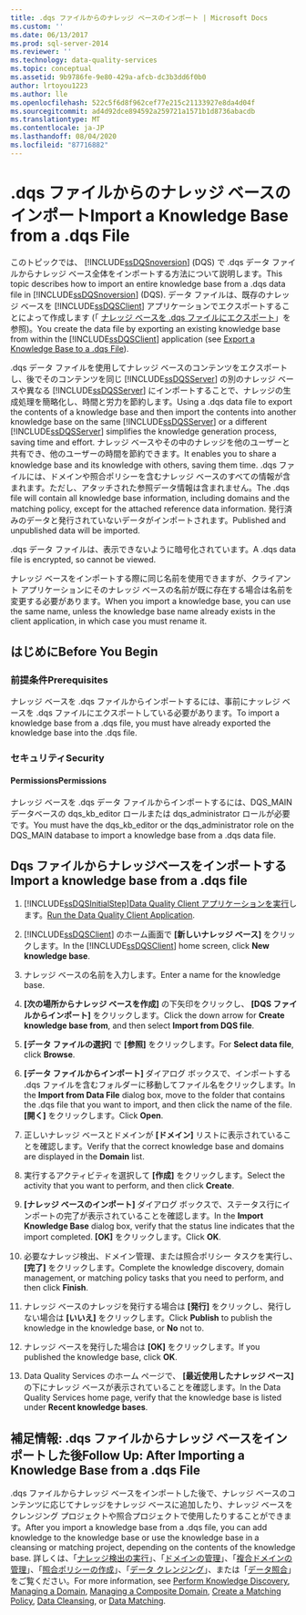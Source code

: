 ```yaml
---
title: .dqs ファイルからのナレッジ ベースのインポート | Microsoft Docs
ms.custom: ''
ms.date: 06/13/2017
ms.prod: sql-server-2014
ms.reviewer: ''
ms.technology: data-quality-services
ms.topic: conceptual
ms.assetid: 9b9786fe-9e80-429a-afcb-dc3b3dd6f0b0
author: lrtoyou1223
ms.author: lle
ms.openlocfilehash: 522c5f6d8f962cef77e215c21133927e8da4d04f
ms.sourcegitcommit: ad4d92dce894592a259721a1571b1d8736abacdb
ms.translationtype: MT
ms.contentlocale: ja-JP
ms.lasthandoff: 08/04/2020
ms.locfileid: "87716882"
---
```

# <a name="import-a-knowledge-base-from-a-dqs-file"></a><span data-ttu-id="ac6c3-102">.dqs ファイルからのナレッジ ベースのインポート</span><span class="sxs-lookup"><span data-stu-id="ac6c3-102">Import a Knowledge Base from a .dqs File</span></span>
  <span data-ttu-id="ac6c3-103">このトピックでは、 [!INCLUDE[ssDQSnoversion](../includes/ssdqsnoversion-md.md)] (DQS) で .dqs データ ファイルからナレッジ ベース全体をインポートする方法について説明します。</span><span class="sxs-lookup"><span data-stu-id="ac6c3-103">This topic describes how to import an entire knowledge base from a .dqs data file in [!INCLUDE[ssDQSnoversion](../includes/ssdqsnoversion-md.md)] (DQS).</span></span> <span data-ttu-id="ac6c3-104">データ ファイルは、既存のナレッジ ベースを [!INCLUDE[ssDQSClient](../includes/ssdqsclient-md.md)] アプリケーションでエクスポートすることによって作成します (「 [ナレッジ ベースを .dqs ファイルにエクスポート](../../2014/data-quality-services/export-a-knowledge-base-to-a-dqs-file.md)」を参照)。</span><span class="sxs-lookup"><span data-stu-id="ac6c3-104">You create the data file by exporting an existing knowledge base from within the [!INCLUDE[ssDQSClient](../includes/ssdqsclient-md.md)] application (see [Export a Knowledge Base to a .dqs File](../../2014/data-quality-services/export-a-knowledge-base-to-a-dqs-file.md)).</span></span>  
  
 <span data-ttu-id="ac6c3-105">.dqs データ ファイルを使用してナレッジ ベースのコンテンツをエクスポートし、後でそのコンテンツを同じ [!INCLUDE[ssDQSServer](../includes/ssdqsserver-md.md)] の別のナレッジ ベースや異なる [!INCLUDE[ssDQSServer](../includes/ssdqsserver-md.md)] にインポートすることで、ナレッジの生成処理を簡略化し、時間と労力を節約します。</span><span class="sxs-lookup"><span data-stu-id="ac6c3-105">Using a .dqs data file to export the contents of a knowledge base and then import the contents into another knowledge base on the same [!INCLUDE[ssDQSServer](../includes/ssdqsserver-md.md)] or a different [!INCLUDE[ssDQSServer](../includes/ssdqsserver-md.md)] simplifies the knowledge generation process, saving time and effort.</span></span> <span data-ttu-id="ac6c3-106">ナレッジ ベースやその中のナレッジを他のユーザーと共有でき、他のユーザーの時間を節約できます。</span><span class="sxs-lookup"><span data-stu-id="ac6c3-106">It enables you to share a knowledge base and its knowledge with others, saving them time.</span></span> <span data-ttu-id="ac6c3-107">.dqs ファイルには、ドメインや照合ポリシーを含むナレッジ ベースのすべての情報が含まれます。ただし、アタッチされた参照データ情報は含まれません。</span><span class="sxs-lookup"><span data-stu-id="ac6c3-107">The .dqs file will contain all knowledge base information, including domains and the matching policy, except for the attached reference data information.</span></span> <span data-ttu-id="ac6c3-108">発行済みのデータと発行されていないデータがインポートされます。</span><span class="sxs-lookup"><span data-stu-id="ac6c3-108">Published and unpublished data will be imported.</span></span>  
  
 <span data-ttu-id="ac6c3-109">.dqs データ ファイルは、表示できないように暗号化されています。</span><span class="sxs-lookup"><span data-stu-id="ac6c3-109">A .dqs data file is encrypted, so cannot be viewed.</span></span>  
  
 <span data-ttu-id="ac6c3-110">ナレッジ ベースをインポートする際に同じ名前を使用できますが、クライアント アプリケーションにそのナレッジ ベースの名前が既に存在する場合は名前を変更する必要があります。</span><span class="sxs-lookup"><span data-stu-id="ac6c3-110">When you import a knowledge base, you can use the same name, unless the knowledge base name already exists in the client application, in which case you must rename it.</span></span>  
  
##  <a name="before-you-begin"></a><a name="BeforeYouBegin"></a> <span data-ttu-id="ac6c3-111">はじめに</span><span class="sxs-lookup"><span data-stu-id="ac6c3-111">Before You Begin</span></span>  
  
###  <a name="prerequisites"></a><a name="Prerequisites"></a> <span data-ttu-id="ac6c3-112">前提条件</span><span class="sxs-lookup"><span data-stu-id="ac6c3-112">Prerequisites</span></span>  
 <span data-ttu-id="ac6c3-113">ナレッジ ベースを .dqs ファイルからインポートするには、事前にナッレジ ベースを .dqs ファイルにエクスポートしている必要があります。</span><span class="sxs-lookup"><span data-stu-id="ac6c3-113">To import a knowledge base from a .dqs file, you must have already exported the knowledge base into the .dqs file.</span></span>  
  
###  <a name="security"></a><a name="Security"></a> <span data-ttu-id="ac6c3-114">セキュリティ</span><span class="sxs-lookup"><span data-stu-id="ac6c3-114">Security</span></span>  
  
####  <a name="permissions"></a><a name="Permissions"></a> <span data-ttu-id="ac6c3-115">Permissions</span><span class="sxs-lookup"><span data-stu-id="ac6c3-115">Permissions</span></span>  
 <span data-ttu-id="ac6c3-116">ナレッジ ベースを .dqs データ ファイルからインポートするには、DQS_MAIN データベースの dqs_kb_editor ロールまたは dqs_administrator ロールが必要です。</span><span class="sxs-lookup"><span data-stu-id="ac6c3-116">You must have the dqs_kb_editor or the dqs_administrator role on the DQS_MAIN database to import a knowledge base from a .dqs data file.</span></span>  
  
##  <a name="import-a-knowledge-base-from-a-dqs-file"></a><a name="Import"></a><span data-ttu-id="ac6c3-117">Dqs ファイルからナレッジベースをインポートする</span><span class="sxs-lookup"><span data-stu-id="ac6c3-117">Import a knowledge base from a .dqs file</span></span>  
  
1.  [!INCLUDE[ssDQSInitialStep](../includes/ssdqsinitialstep-md.md)]<span data-ttu-id="ac6c3-118">[Data Quality Client アプリケーションを実行](../../2014/data-quality-services/run-the-data-quality-client-application.md)します。</span><span class="sxs-lookup"><span data-stu-id="ac6c3-118">[Run the Data Quality Client Application](../../2014/data-quality-services/run-the-data-quality-client-application.md).</span></span>  
  
2.  <span data-ttu-id="ac6c3-119">[!INCLUDE[ssDQSClient](../includes/ssdqsclient-md.md)] のホーム画面で **[新しいナレッジ ベース]** をクリックします。</span><span class="sxs-lookup"><span data-stu-id="ac6c3-119">In the [!INCLUDE[ssDQSClient](../includes/ssdqsclient-md.md)] home screen, click **New knowledge base**.</span></span>  
  
3.  <span data-ttu-id="ac6c3-120">ナレッジ ベースの名前を入力します。</span><span class="sxs-lookup"><span data-stu-id="ac6c3-120">Enter a name for the knowledge base.</span></span>  
  
4.  <span data-ttu-id="ac6c3-121">**[次の場所からナレッジ ベースを作成]** の下矢印をクリックし、 **[DQS ファイルからインポート]** をクリックします。</span><span class="sxs-lookup"><span data-stu-id="ac6c3-121">Click the down arrow for **Create knowledge base from**, and then select **Import from DQS file**.</span></span>  
  
5.  <span data-ttu-id="ac6c3-122">**[データ ファイルの選択]** で **[参照]** をクリックします。</span><span class="sxs-lookup"><span data-stu-id="ac6c3-122">For **Select data file**, click **Browse**.</span></span>  
  
6.  <span data-ttu-id="ac6c3-123">**[データ ファイルからインポート]** ダイアログ ボックスで、インポートする .dqs ファイルを含むフォルダーに移動してファイル名をクリックします。</span><span class="sxs-lookup"><span data-stu-id="ac6c3-123">In the **Import from Data File** dialog box, move to the folder that contains the .dqs file that you want to import, and then click the name of the file.</span></span> <span data-ttu-id="ac6c3-124">**[開く]** をクリックします。</span><span class="sxs-lookup"><span data-stu-id="ac6c3-124">Click **Open**.</span></span>  
  
7.  <span data-ttu-id="ac6c3-125">正しいナレッジ ベースとドメインが **[ドメイン]** リストに表示されていることを確認します。</span><span class="sxs-lookup"><span data-stu-id="ac6c3-125">Verify that the correct knowledge base and domains are displayed in the **Domain** list.</span></span>  
  
8.  <span data-ttu-id="ac6c3-126">実行するアクティビティを選択して **[作成]** をクリックします。</span><span class="sxs-lookup"><span data-stu-id="ac6c3-126">Select the activity that you want to perform, and then click **Create**.</span></span>  
  
9. <span data-ttu-id="ac6c3-127">**[ナレッジ ベースのインポート]** ダイアログ ボックスで、ステータス行にインポートの完了が表示されていることを確認します。</span><span class="sxs-lookup"><span data-stu-id="ac6c3-127">In the **Import Knowledge Base** dialog box, verify that the status line indicates that the import completed.</span></span> <span data-ttu-id="ac6c3-128">**[OK]** をクリックします。</span><span class="sxs-lookup"><span data-stu-id="ac6c3-128">Click **OK**.</span></span>  
  
10. <span data-ttu-id="ac6c3-129">必要なナレッジ検出、ドメイン管理、または照合ポリシー タスクを実行し、 **[完了]** をクリックします。</span><span class="sxs-lookup"><span data-stu-id="ac6c3-129">Complete the knowledge discovery, domain management, or matching policy tasks that you need to perform, and then click **Finish**.</span></span>  
  
11. <span data-ttu-id="ac6c3-130">ナレッジ ベースのナレッジを発行する場合は **[発行]** をクリックし、発行しない場合は **[いいえ]** をクリックします。</span><span class="sxs-lookup"><span data-stu-id="ac6c3-130">Click **Publish** to publish the knowledge in the knowledge base, or **No** not to.</span></span>  
  
12. <span data-ttu-id="ac6c3-131">ナレッジ ベースを発行した場合は **[OK]** をクリックします。</span><span class="sxs-lookup"><span data-stu-id="ac6c3-131">If you published the knowledge base, click **OK**.</span></span>  
  
13. <span data-ttu-id="ac6c3-132">Data Quality Services のホーム ページで、 **[最近使用したナレッジ ベース]** の下にナレッジ ベースが表示されていることを確認します。</span><span class="sxs-lookup"><span data-stu-id="ac6c3-132">In the Data Quality Services home page, verify that the knowledge base is listed under **Recent knowledge bases**.</span></span>  
  
##  <a name="follow-up-after-importing-a-knowledge-base-from-a-dqs-file"></a><a name="FollowUp"></a> <span data-ttu-id="ac6c3-133">補足情報: .dqs ファイルからナレッジ ベースをインポートした後</span><span class="sxs-lookup"><span data-stu-id="ac6c3-133">Follow Up: After Importing a Knowledge Base from a .dqs File</span></span>  
 <span data-ttu-id="ac6c3-134">.dqs ファイルからナレッジ ベースをインポートした後で、ナレッジ ベースのコンテンツに応じてナレッジをナレッジ ベースに追加したり、ナレッジ ベースをクレンジング プロジェクトや照合プロジェクトで使用したりすることができます。</span><span class="sxs-lookup"><span data-stu-id="ac6c3-134">After you import a knowledge base from a .dqs file, you can add knowledge to the knowledge base or use the knowledge base in a cleansing or matching project, depending on the contents of the knowledge base.</span></span> <span data-ttu-id="ac6c3-135">詳しくは、「[ナレッジ検出の実行](../../2014/data-quality-services/perform-knowledge-discovery.md)」、「[ドメインの管理](../../2014/data-quality-services/managing-a-domain.md)」、「[複合ドメインの管理](../../2014/data-quality-services/managing-a-composite-domain.md)」、「[照合ポリシーの作成](../../2014/data-quality-services/create-a-matching-policy.md)」、「[データ クレンジング](../../2014/data-quality-services/data-cleansing.md)」、または「[データ照合](../../2014/data-quality-services/data-matching.md)」をご覧ください。</span><span class="sxs-lookup"><span data-stu-id="ac6c3-135">For more information, see [Perform Knowledge Discovery](../../2014/data-quality-services/perform-knowledge-discovery.md), [Managing a Domain](../../2014/data-quality-services/managing-a-domain.md), [Managing a Composite Domain](../../2014/data-quality-services/managing-a-composite-domain.md), [Create a Matching Policy](../../2014/data-quality-services/create-a-matching-policy.md), [Data Cleansing](../../2014/data-quality-services/data-cleansing.md), or [Data Matching](../../2014/data-quality-services/data-matching.md).</span></span>  
  
  
